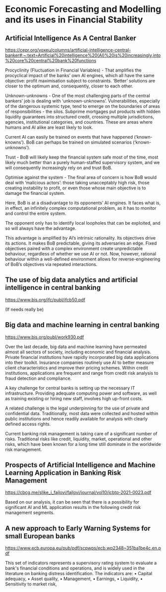 # Economic Forecasting and Modelling and its uses in Financial Stability
## Artificial Intelligence As A Central Banker

https://cepr.org/voxeu/columns/artificial-intelligence-central-banker#:~:text=Artificial%20intelligence%20(AI)%20is%20increasingly,into%20core%20central%20bank%20functions

Procyclinity (Fluctuation in Financial Variables) - That amplifies the procyclical impact of the banks’ own AI engines, which all have the same objective: profit maximisation subject to constraints. ‘Better’ solutions are closer to the optimum and, consequently, closer to each other.

Unknown-unknowns - One of the most challenging parts of the central bankers’ job is dealing with ‘unknown-unknowns’. Vulnerabilities, especially of the dangerous systemic type, tend to emerge on the boundaries of areas of responsibilities - the silos. Subprime mortgages put products with hidden liquidity guarantees into structured credit, crossing multiple jurisdictions, agencies, institutional categories, and countries. These are areas where humans and AI alike are least likely to look.

Current AI can easily be trained on events that have happened (‘known-knowns’). BoB can perhaps be trained on simulated scenarios (‘known-unknowns’).

Trust - BoB will likely keep the financial system safe most of the time, most likely much better than a purely human-staffed supervisory system, and we will consequently increasingly rely on and trust BoB.

Optimise against the system - The final area of concern is how BoB would deal with ‘malicious actors’: those taking unacceptably high risk, those creating instability to profit, or even those whose main objective is to damage the financial system.

Here, BoB is at a disadvantage to its opponents’ AI engines. It faces what is, in effect, an infinitely complex computational problem, as it has to monitor and control the entire system.

The opponent only has to identify local loopholes that can be exploited, and so will always have the advantage.

This advantage is amplified by AI’s intrinsic rationality. Its objectives drive its actions. It makes BoB predictable, giving its adversaries an edge. Fixed objectives paired with a complex environment create unpredictable behaviour, regardless of whether we use AI or not. Now, however, rational behaviour within a well-defined environment allows for reverse-engineering of BoB’s objectives via repeated interactions.

## The use of big data analytics and artificial intelligence in central banking

https://www.bis.org/ifc/publ/ifcb50.pdf

(If needs really be)

## Big data and machine learning in central banking

https://www.bis.org/publ/work930.pdf

Over the last decade, big data and machine learning have permeated almost all sectors of society, including economic and financial analysis. Private financial institutions have rapidly incorporated big data applications into their toolkit. Insurance companies routinely use AI to better measure client characteristics and improve their pricing schemes. Within credit institutions, applications are frequent and range from credit risk analysis to fraud detection and compliance.

A key challenge for central banks is setting up the necessary IT infrastructure. Providing adequate computing power and software, as well as training existing or hiring new staff, involves high up-front costs.

A related challenge is the legal underpinning for the use of private and confidential data. Traditionally, most data were collected and hosted within public institutions and hence readily available for analysis with clearly defined access rights.

Current banking risk management is taking care of a significant number of risks. Traditional risks like credit, liquidity, market, operational and other risks, which have been known for a long time still dominate in the worldwide risk management.

## Prospects of Artificial Intelligence and Machine Learning Application in Banking Risk Management

https://cbcg.me/slike_i_fajlovi/fajlovi/journal/vol10/jcbtp-2021-0023.pdf

Based on our analysis, it can be seen that there is a possibility for significant AI and ML application results in the following credit risk management segments.

## A new approach to Early Warning Systems for small European banks

https://www.ecb.europa.eu/pub/pdf/scpwps/ecb.wp2348~351ba1be4c.en.pdf

This set of indicators represents a supervisory rating system
to evaluate a bank's financial conditions and operations, and is widely used in the literature on
banking distress identification. The indicators are:
• Capital adequacy,
• Asset quality,
• Management,
• Earnings,
• Liquidity,
• Sensitivity to market risk,

